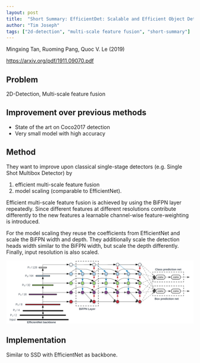 ```yaml
---
layout: post
title:  "Short Summary: EfficientDet: Scalable and Efficient Object Detection"
author: "Tim Joseph"
tags: ["2d-detection", "multi-scale feature fusion", "short-summary"]
---
```


Mingxing Tan, Ruoming Pang, Quoc V. Le (2019)

https://arxiv.org/pdf/1911.09070.pdf

## Problem

2D-Detection, Multi-scale feature fusion


## Improvement over previous methods

* State of the art on Coco2017 detection
* Very small model with high accuracy

## Method 
They want to improve upon classical single-stage detectors (e.g. Single Shot Multibox Detector) by

1. efficient multi-scale feature fusion
2. model scaling (comparable to EfficientNet).

Efficient multi-scale feature fusion is achieved by using the BiFPN layer repeatedly. Since different features at different resolutions contribute differently to the new features a learnable channel-wise feature-weighting is introduced. 

For the model scaling they reuse the coefficients from EfficientNet and scale the BiFPN width and depth. They additionally scale the detection heads width similar to the BiFPN width, but scale the depth differently. Finally, input resolution is also scaled.

![Visualization of different modalities.](/assets/images/efficient-det.png)

## Implementation
Similar to SSD with EfficientNet as backbone.


